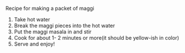 Recipe for making a packet of maggi

1. Take hot water
2. Break the maggi pieces into the hot water
3. Put the maggi masala in and stir
4. Cook for about 1- 2 minutes or more(it should be yellow-ish in color)
5. Serve and enjoy!